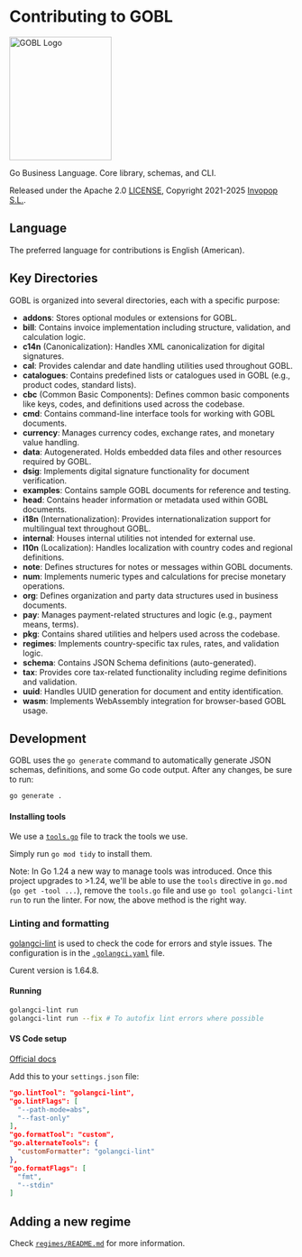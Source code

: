 # Contributing to GOBL

<img src="https://github.com/invopop/gobl/blob/main/gobl_logo_black_rgb.svg?raw=true" width="181" height="219" alt="GOBL Logo">

Go Business Language. Core library, schemas, and CLI.

Released under the Apache 2.0 [LICENSE](https://github.com/invopop/gobl/blob/main/LICENSE), Copyright 2021-2025 [Invopop S.L.](https://invopop.com).

## Language

The preferred language for contributions is English (American).

## Key Directories

GOBL is organized into several directories, each with a specific purpose:

- **addons**: Stores optional modules or extensions for GOBL.
- **bill**: Contains invoice implementation including structure, validation, and calculation logic.
- **c14n** (Canonicalization): Handles XML canonicalization for digital signatures.
- **cal**: Provides calendar and date handling utilities used throughout GOBL.
- **catalogues**: Contains predefined lists or catalogues used in GOBL (e.g., product codes, standard lists).
- **cbc** (Common Basic Components): Defines common basic components like keys, codes, and definitions used across the codebase.
- **cmd**: Contains command-line interface tools for working with GOBL documents.
- **currency**: Manages currency codes, exchange rates, and monetary value handling.
- **data**: Autogenerated. Holds embedded data files and other resources required by GOBL.
- **dsig**: Implements digital signature functionality for document verification.
- **examples**: Contains sample GOBL documents for reference and testing.
- **head**: Contains header information or metadata used within GOBL documents.
- **i18n** (Internationalization): Provides internationalization support for multilingual text throughout GOBL.
- **internal**: Houses internal utilities not intended for external use.
- **l10n** (Localization): Handles localization with country codes and regional definitions.
- **note**: Defines structures for notes or messages within GOBL documents.
- **num**: Implements numeric types and calculations for precise monetary operations.
- **org**: Defines organization and party data structures used in business documents.
- **pay**: Manages payment-related structures and logic (e.g., payment means, terms).
- **pkg**: Contains shared utilities and helpers used across the codebase.
- **regimes**: Implements country-specific tax rules, rates, and validation logic.
- **schema**: Contains JSON Schema definitions (auto-generated).
- **tax**: Provides core tax-related functionality including regime definitions and validation.
- **uuid**: Handles UUID generation for document and entity identification.
- **wasm**: Implements WebAssembly integration for browser-based GOBL usage.


## Development

GOBL uses the `go generate` command to automatically generate JSON schemas, definitions, and some Go code output. After any changes, be sure to run:

```bash
go generate .
```

#### Installing tools

We use a [`tools.go`](tools.go) file to track the tools we use.

Simply run `go mod tidy` to install them.

Note: In Go 1.24 a new way to manage tools was introduced. Once this project upgrades to >1.24, we'll be able to use the `tools` directive in `go.mod` (`go get -tool ...`), remove the `tools.go` file and use `go tool golangci-lint run` to run the linter. For now, the above method is the right way.

### Linting and formatting

[golangci-lint](https://golangci-lint.run/) is used to check the code for errors and style issues. The configuration is in the [`.golangci.yaml`](.golangci.yaml) file.

Curent version is 1.64.8.

#### Running

```bash
golangci-lint run
golangci-lint run --fix # To autofix lint errors where possible
```

#### VS Code setup

[Official docs](https://golangci-lint.run/welcome/integrations/#visual-studio-code)

Add this to your `settings.json` file:

```json
"go.lintTool": "golangci-lint",
"go.lintFlags": [
  "--path-mode=abs",
  "--fast-only"
],
"go.formatTool": "custom",
"go.alternateTools": {
  "customFormatter": "golangci-lint"
},
"go.formatFlags": [
  "fmt",
  "--stdin"
]
```

## Adding a new regime

Check [`regimes/README.md`](regimes/README.md) for more information.

